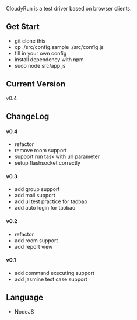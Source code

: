 CloudyRun is a test driver based on browser clients.

## Get Start
* git clone this
* cp ./src/config.sample ./src/config.js
* fill in your own config
* install dependency with npm
* sudo node src/app.js

## Current Version
v0.4

## ChangeLog

#### v0.4
- refactor
- remove room support
- support run task with url parameter
- setup flashsocket correctly

#### v0.3
- add group support
- add mail support
- add ui test practice for taobao
- add auto login for taobao

#### v0.2
- refactor
- add room support
- add report view

#### v0.1
- add command executing support
- add jasmine test case support

## Language
* NodeJS
